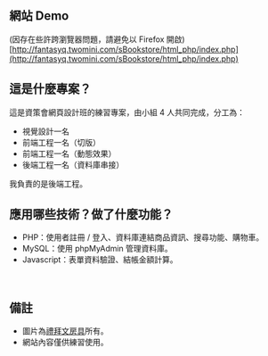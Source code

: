 ## 網站 Demo
(因存在些許跨瀏覽器問題，請避免以 Firefox 開啟)<br>
[http://fantasyq.twomini.com/sBookstore/html_php/index.php](http://fantasyq.twomini.com/sBookstore/html_php/index.php)
<br>

## 這是什麼專案？
這是資策會網頁設計班的練習專案，由小組 4 人共同完成，分工為：
- 視覺設計一名
- 前端工程一名（切版）
- 前端工程一名（動態效果）
- 後端工程一名（資料庫串接）

我負責的是後端工程。
<br>

## 應用哪些技術？做了什麼功能？
- PHP：使用者註冊 / 登入、資料庫連結商品資訊、搜尋功能、購物車。
- MySQL：使用 phpMyAdmin 管理資料庫。
- Javascript：表單資料驗證、結帳金額計算。
<br>

## 備註
- 圖片為[禮拜文房具](http://www.toolstoliveby.com.tw/tw/)所有。
- 網站內容僅供練習使用。

